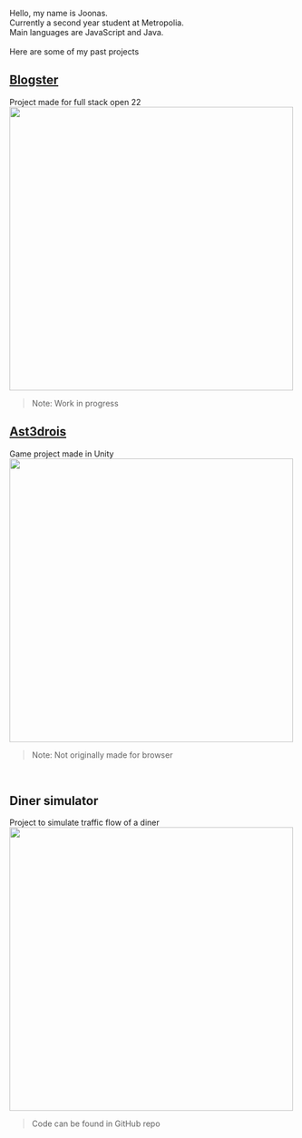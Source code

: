 Hello, my name is Joonas. <br>
Currently a second year student at Metropolia. <br> 
Main languages are JavaScript and Java. <br>
<br>
Here are some of my past projects

## [Blogster](https://blogster.fly.dev/)
Project made for full stack open 22
<br>
<kbd>
  <img src="https://i.imgur.com/3VdnnUy.png" width=500px>
</kbd>
> Note: Work in progress
> <br>

## [Ast3drois](https://tenguknight.itch.io/ast3drois) 
Game project made in Unity
<br>
<kbd>
  <img src="https://img.itch.zone/aW1hZ2UvMTQyNjU4MC84MzEzNjM2LnBuZw==/original/QVum91.png" width=500px>
</kbd>
> Note: Not originally made for browser
<br>

## Diner simulator
Project to simulate traffic flow of a diner
<br>
<kbd>
  <img src="https://media.discordapp.net/attachments/1017362290447749130/1032201408474263612/unknown.png" width=500px>
</kbd>
> Code can be found in GitHub repo
<br>
